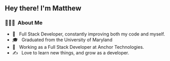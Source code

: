 <h2> Hey there! I'm <strong>Matthew</strong></h2>

<h3> 👨🏻‍💻 &nbsp;About Me </h3>

- 🤔 &nbsp; Full Stack Developer, constantly improving both my code and myself.
- 🎓 &nbsp; Graduated from the University of Maryland
- 💼 &nbsp; Working as a Full Stack Developer at Anchor Technologies.
- ✍️ &nbsp; Love to learn new things, and grow as a developer.


